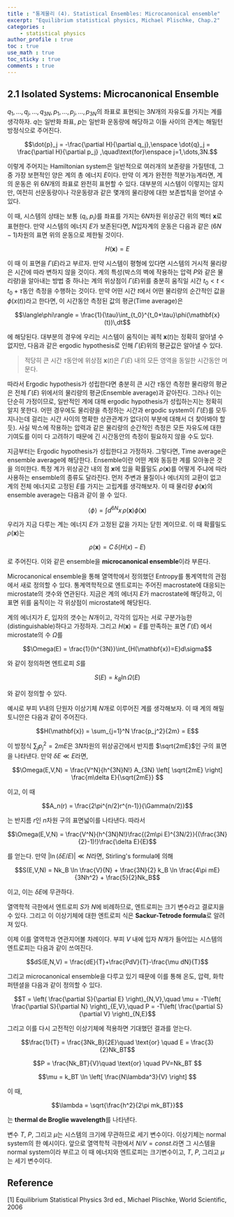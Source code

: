 ```yaml
---
title : "통계물리 (4). Statistical Ensembles: Microcanonical ensemble"
excerpt: "Equilibrium statistical physics, Michael Plischke, Chap.2"
categories :
    - statistical physics
author_profile : true
toc : true
use_math : true
toc_sticky : true
comments : true
---
```


## 2.1 Isolated Systems: Microcanonical Ensemble

$q_1,\dots,q_j,\dots,q_{3N},\,p_1,\dots,p_j,\dots,p_{3N}$의 좌표로 표현되는 $3N$개의 자유도를 가지는 계를 생각하자. $q$는 일반화 좌표, $p$는 일반화 운동량에 해당하고 이들 사이의 관계는 해밀턴 방정식으로 주어진다.

$$\dot{p}_j = -\frac{\partial H}{\partial q_j},\enspace \dot{q}_j = \frac{\partial H}{\partial p_j} ,\quad\text{for}\enspace j=1,\dots,3N.$$

이렇게 주어지는 Hamiltonian system은 일반적으로 여러개의 보존량을 가질텐데, 그 중 가장 보편적인 양은 계의 총 에너지 $E$이다. 만약 이 계가 완전한 적분가능계라면, 계의 운동은 위 $6N$개의 좌표로 완전히 표현할 수 있다. 대부분의 시스템이 이렇지는 않지만, 여전히 선운동량이나 각운동량과 같은 몇개의 물리량에 대한 보존법칙을 얻어낼 수 있다.

이 때, 시스템의 상태는 보통 $(q_i,p_i)$를 좌표를 가지는 $6N$차원 위상공간 위의 벡터 $\mathbf{x}$로 표현한다. 만약 시스템의 에너지 $E$가 보존된다면, $N$입자계의 운동은 다음과 같은 $(6N-1)$차원의 표면 위의 운동으로 제한될 것이다.

$$H(\mathbf{x})=E$$

이 때 이 표면을 $\Gamma(E)$라고 부르자. 만약 시스템이 평형에 있다면 시스템의 거시적 물리량은 시간에 따라 변하지 않을 것이다. 계의 특성(박스의 벽에 작용하는 압력 $P$와 같은 물리량)을 알아내는 방법 중 하나는 계의 위상점이 $\Gamma(E)$위를 충분히 움직일 시간 $t_0<t<t_0+\tau$동안 측정을 수행하는 것이다. 만약 어떤 시간 $t$에서 어떤 물리량의 순간적인 값을 $\phi(x(t))$라고 한다면, 이 시간동안 측정된 값의 평균(Time average)은

$$\langle\phi\rangle = \frac{1}{\tau}\int_{t_0}^{t_0+\tau}\phi(\mathbf{x}(t))\,dt$$

에 해당된다. 대부분의 경우에 우리는 시스템이 움직이는 궤적 $\mathbf{x}(t)$는 정확히 알아낼 수 없지만, 다음과 같은 ergodic hypothesis로 인해 $\Gamma(E)$위의 평균값은 알아낼 수 있다. 

> 적당히 큰 시간 $\tau$동안에 위상점 $\mathbf{x}(t)$은 $\Gamma(E)$ 내의 모든 영역을 동일한 시간동안 머문다.

따라서 Ergodic hypothesis가 성립한다면 충분히 큰 시간 $\tau$동안 측정한 물리량의 평균은 전체 $\Gamma(E)$ 위에서의 물리량의 평균(Ensemble average)과 같아진다. 그러나 이는 단순히 가정이므로, 일반적인 계에 대해 ergodic hypothesis가 성립하는지는 정확히 알지 못한다. 어떤 경우에도 물리량을 측정하는 시간과 ergodic system이 $\Gamma(E)$를 모두 지나는데 걸리는 시간 사이의 명확한 상관관계가 없다(이 부분에 대해서 더 찾아봐야 할 듯). 사실 박스에 작용하는 압력과 같은 물리량의 순간적인 측정은 모든 자유도에 대한 기여도를 이미 다 고려하기 때문에 긴 시간동안의 측정이 필요하지 않을 수도 있다.

지금부터는 Ergodic hypothesis가 성립한다고 가정하자. 그렇다면, Time average은 ensemble average에 해당한다. Ensemble이란 어떤 계와 동등한 계를 모아놓은 것을 의미한다. 특정 계가 위상공간 내의 점 $\mathbf{x}$에 있을 확률밀도 $\rho(\mathbf{x})$를 어떻게 주냐에 따라 사용하는 ensemble의 종류도 달라진다. 먼저 주변과 물질이나 에너지의 교환이 없고 계의 전체 에너지로 고정된 $E$를 가지는 고립계를 생각해보자. 이 때 물리량 $\phi(\mathbf{x})$의 ensemble average는 다음과 같이 쓸 수 있다.

$$\langle\phi\rangle = \int d^{6N}x\, \rho(\mathbf{x})\phi(\mathbf{x})$$

우리가 지금 다루는 계는 에너지 $E$가 고정된 값을 가지는 닫힌 계이므로. 이 때 확률밀도 $\rho(\mathbf{x})$는

$$\rho(\mathbf{x})=C\,\delta(H(x)-E)$$

로 주어진다. 이와 같은 ensemble을 **microcanonical ensemble**이라 부른다.

Microcanonical ensemble을 통해 열역학에서 정의했던 Entropy를 통계역학의 관점에서 새로 정의할 수 있다. 통계역학적으로 엔트로피는 주어진 macrostate에 대응되는 microstate의 갯수와 연관된다. 지금은 계의 에너지 $E$가 macrostate에 해당하고, 이 표면 위를 움직이는 각 위상점이 microstate에 해당된다. 

계의 에너지가 $E$, 입자의 갯수는 $N$개이고, 각각의 입자는 서로 구분가능한(distinguishable)하다고 가정하자. 그리고 $H(\mathbf{x})=E$를 만족하는 표면 $\Gamma(E)$ 에서 microstate의 수 $\Omega$를

$$\Omega(E) = \frac{1}{h^{3N}}\int_{H(\mathbf{x})=E}d\sigma$$

와 같이 정의하면 엔트로피 $S$를

$$S(E) = k_B \ln \Omega(E)$$

와 같이 정의할 수 있다.


예시로 부피 $V$내의 단원자 이상기체 $N$개로 이루어진 계를 생각해보자. 이 때 계의 해밀토니안은 다음과 같이 주어진다.

$$H(\mathbf{x}) = \sum_{j=1}^N \frac{p_j^2}{2m} = E$$

이 방정식 $\sum_j p_j^2 = 2mE$은 $3N$차원의 위상공간에서 반지름 $\sqrt{2mE}$인 구의 표면을 나타낸다. 만약 $\delta E \ll E$라면,

$$\Omega(E,V,N) = \frac{V^N}{h^{3N}N!} A_{3N} \left[ \sqrt{2mE} \right] \frac{m\delta E}{\sqrt{2mE}} $$

이고, 이 때

$$A_n(r) = \frac{2\pi^{n/2}r^{n-1}}{\Gamma(n/2)}$$

는 반지름 $r$인 $n$차원 구의 표면넓이를 나타낸다. 따라서

$$\Omega(E,V,N) = \frac{V^N}{h^{3N}N!}\frac{(2m\pi E)^{3N/2}}{(\frac{3N}{2}-1)!}\frac{\delta E}{E}$$

를 얻는다. 만약 $\vert \ln (\delta E/E) \vert \ll N$라면, Stirling's formula에 의해

$$S(E,V,N) = Nk_B \ln \frac{V}{N} + \frac{3N}{2} k_B \ln \frac{4\pi mE}{3Nh^2} + \frac{5}{2}Nk_B$$

이고, 이는 $\delta E$에 무관하다.

열역학적 극한에서 엔트로피 $S$가 $N$에 비례하므로, 엔트로피는 크기 변수라고 결로지을 수 있다. 그리고 이 이상기체에 대한 엔트로피 식은 **Sackur-Tetrode formula**로 알려져 있다.

이제 이를 열역학과 연관지어볼 차례이다. 부피 $V$ 내에 입자 $N$개가 들어있는 시스템의 엔트로피는 다음과 같이 쓰여진다.

$$dS(E,N,V) = \frac{dE}{T}+\frac{PdV}{T}-\frac{\mu dN}{T}$$

그리고 microcanonical ensemble을 다루고 있기 때문에 이를 통해 온도, 압력, 화학 퍼텐셜을 다음과 같이 정의할 수 있다.

$$T = \left( \frac{\partial S}{\partial E} \right)_{N,V},\quad
\mu = -T\left( \frac{\partial S}{\partial N} \right)_{E,V},\quad
P = -T\left( \frac{\partial S}{\partial V} \right)_{N,E}$$

그리고 이를 다시 고전적인 이상기체에 적용하면 기대했던 결과를 얻는다.

$$\frac{1}{T} = \frac{3Nk_B}{2E}\quad \text{or} \quad E = \frac{3}{2}Nk_BT$$

$$P = \frac{Nk_BT}{V}\quad \text{or} \quad PV=Nk_BT $$

$$\mu = k_BT \ln \left[ \frac{N\lambda^3}{V} \right] $$

이 때,

$$\lambda = \sqrt{\frac{h^2}{2\pi mk_BT}}$$

는 **thermal de Broglie wavelength**를 나타낸다.

변수 $T$, $P$, 그리고 $\mu$는 시스템의 크기에 무관하므로 세기 변수이다. 이상기체는 normal system의 한 예시이다. 앞으로 열역학적 극한에서 $N/V=const.$라면 그 시스템을 normal system이라 부르고 이 때 에너지와 엔트로피는 크기변수이고, $T$, $P$, 그리고 $\mu$는 세기 변수이다.



## Reference

[1] Equilibrium Statistical Physics 3rd ed., Michael Plischke, World Scientific, 2006